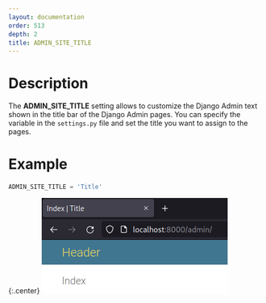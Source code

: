 ```yaml
---
layout: documentation
order: 513
depth: 2
title: ADMIN_SITE_TITLE
---
```

# Description

The **ADMIN_SITE_TITLE** setting allows to customize the Django Admin text
shown in the title bar of the Django Admin pages.
You can specify the variable in the `settings.py` file and set the title
you want to assign to the pages.

# Example

```python
ADMIN_SITE_TITLE = 'Title'
```

{:.center}
![Headers](/resources/django-admin-settings/archive/latest/english/headers.png)
